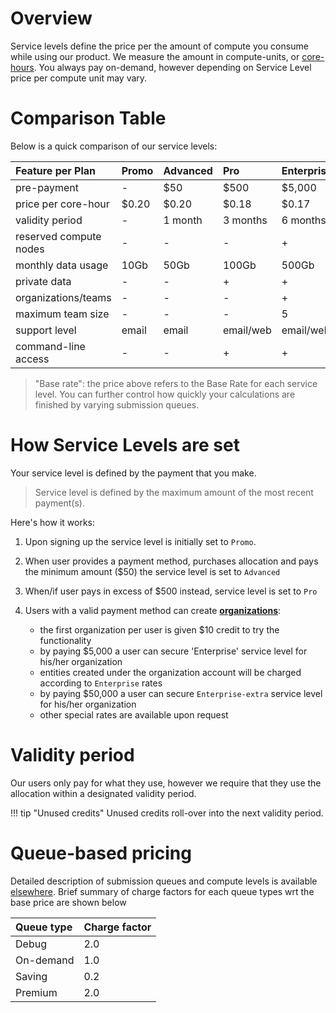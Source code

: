 # Overview

Service levels define the price per the amount of compute you consume while using our product. We measure the amount in compute-units, or [core-hours](https://en.wikipedia.org/wiki/CPU_time). You always pay on-demand, however depending on Service Level price per compute unit may vary.

# Comparison Table

Below is a quick comparison of our service levels:

| Feature per Plan         |  Promo      | Advanced           | Pro                | Enterprise         |  Enterprise-Extra         |
| :-------------           |:----------- |:-------------      |:-------------      |:-------------      |:-------------             |
| pre-payment               |  -          | $50                | $500               | $5,000             | $50,000                   |
| price per core-hour       |  $0.20      | $0.20              | $0.18              | $0.17              | $0.10                     |
| validity period          |  -          | 1 month            | 3 months           | 6 months           | 12 months                 |
| reserved compute nodes   |  -          | -                  | -                  | +                  | +                         |
| monthly data usage       |  10Gb       | 50Gb               | 100Gb              | 500Gb              | 5Tb                       |
| private data             |  -          | -                  | +                  | +                  | +                         |
| organizations/teams      |  -          | -                  | -                  | +                  | +                         |
| maximum team size        |  -          | -                  | -                  | 5                  | 15                        |
| support level            |  email      | email              | email/web          | email/web          | email/web/videoconference |
| command-line access      |  -          | -                  | +                  | +                  | +                         |

> "Base rate": the price above refers to the Base Rate for each service level. You can further control how quickly your calculations are finished by varying submission queues.

# How Service Levels are set

Your service level is defined by the payment that you make.

> Service level is defined by the maximum amount of the most recent payment(s).

Here's how it works:

1. Upon signing up the service level is initially set to `Promo`.
2. When user provides a payment method, purchases allocation and pays the minimum amount ($50) the service level is set to `Advanced`
3. When/if user pays in excess of $500 instead, service level is set to `Pro`
4. Users with a valid payment method can create [**organizations**](/organizations/overview.md):

    - the first organization per user is given $10 credit to try the functionality
    - by paying $5,000 a user can secure 'Enterprise' service level for his/her organization
    - entities created under the organization account will be charged according to `Enterprise` rates
    - by paying $50,000 a user can secure `Enterprise-extra` service level for his/her organization
    - other special rates are available upon request

# Validity period

Our users only pay for what they use, however we require that they use the allocation within a designated validity period.

!!! tip "Unused credits"
    Unused credits roll-over into the next validity period.

# Queue-based pricing

Detailed description of submission queues and compute levels is available [elsewhere](../compute/levels-queues.md). Brief summary of charge factors for each queue types wrt the base price are shown below

|Queue type| Charge factor
|:---------|:------------
|Debug     | 2.0
|On-demand | 1.0
|Saving    | 0.2
|Premium   | 2.0
